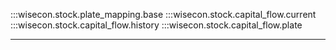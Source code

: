 :::wisecon.stock.plate_mapping.base
:::wisecon.stock.capital_flow.current
:::wisecon.stock.capital_flow.history
:::wisecon.stock.capital_flow.plate

-----
